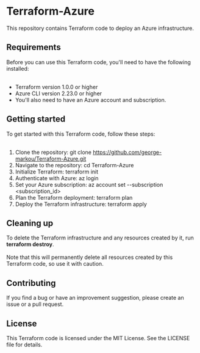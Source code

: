 <h1>Terraform-Azure</h1>
This repository contains Terraform code to deploy an Azure infrastructure.

<h2>Requirements</h2>
Before you can use this Terraform code, you'll need to have the following installed:
<br></br>

+ Terraform version 1.0.0 or higher
+ Azure CLI version 2.23.0 or higher
+ You'll also need to have an Azure account and subscription.

<h2>Getting started</h2>
To get started with this Terraform code, follow these steps:
<br></br>

1. Clone the repository: git clone https://github.com/george-markou/Terraform-Azure.git
2. Navigate to the repository: cd Terraform-Azure
3. Initialize Terraform: terraform init
4. Authenticate with Azure: az login
5. Set your Azure subscription: az account set --subscription <subscription_id>
6. Plan the Terraform deployment: terraform plan
7. Deploy the Terraform infrastructure: terraform apply

<h2>Cleaning up</h2>
To delete the Terraform infrastructure and any resources created by it, run <b>terraform destroy</b>.
<br></br>
Note that this will permanently delete all resources created by this Terraform code, so use it with caution.

<h2>Contributing</h2>
If you find a bug or have an improvement suggestion, please create an issue or a pull request.

<h2>License</h2>
This Terraform code is licensed under the MIT License. See the LICENSE file for details.

